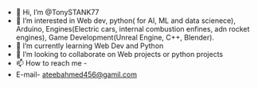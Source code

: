 - 👋 Hi, I’m @TonySTANK77
- 👀 I’m interested in Web dev, python( for AI, ML and data scienece), Arduino, Engines(Electric cars, internal combustion enfines, adn rocket engines), Game Development(Unreal Engine, C++, Blender).
- 🌱 I’m currently learning Web Dev and Python
- 💞️ I’m looking to collaborate on Web projects or python projects
- 📫 How to reach me -
- E-mail- ateebahmed456@gamil.com

<!---
TonySTANK77/TonySTANK77 is a ✨ special ✨ repository because its `README.md` (this file) appears on your GitHub profile.
You can click the Preview link to take a look at your changes.
--->
